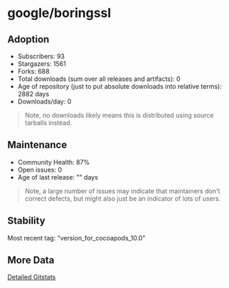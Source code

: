 # google/boringssl

## Adoption

- Subscribers: 93
- Stargazers: 1561
- Forks: 688
- Total downloads (sum over all releases and artifacts): 0
- Age of repository (just to put absolute downloads into relative terms): 2882 days
- Downloads/day: 0

> Note, no downloads likely means this is distributed using source tarballs instead.

## Maintenance

- Community Health: 87%
- Open issues: 0
- Age of last release: "<No Releases>" days

> Note, a large number of issues may indicate that maintainers don't correct defects, but might also
> just be an indicator of lots of users.

## Stability

Most recent tag: "version_for_cocoapods_10.0"

## More Data

[Detailed Gitstats](/bazel-catalog/gitstats/google/boringssl)

